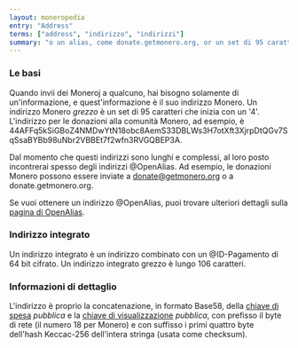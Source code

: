 ```yaml
---
layout: moneropedia
entry: "Address"
terms: ["address", "indirizzo", "indirizzi"]
summary: "o un alias, come donate.getmonero.org, or un set di 95 caratteri che inizia con un 4"
---
```


### Le basi

Quando invii dei Moneroj a qualcuno, hai bisogno solamente di un'informazione, e quest'informazione è il suo indirizzo Monero. Un indirizzo Monero *grezzo* è un set di 95 caratteri che inizia con un '4'. L'indirizzo per le donazioni alla comunità Monero, ad esempio, è <span class="long-term">44AFFq5kSiGBoZ4NMDwYtN18obc8AemS33DBLWs3H7otXft3XjrpDtQGv7SqSsaBYBb98uNbr2VBBEt7f2wfn3RVGQBEP3A</span>.

Dal momento che questi indirizzi sono lunghi e complessi, al loro posto incontrerai spesso degli indirizzi @OpenAlias. Ad esempio, le donazioni Monero possono essere inviate a <span class="long-term">donate@getmonero.org</span> o a <span class="long-term">donate.getmonero.org</span>.

Se vuoi ottenere un indirizzo @OpenAlias, puoi trovare ulteriori dettagli sulla [pagina di OpenAlias](/knowledge-base/openalias).

### Indirizzo integrato

Un indirizzo integrato è un indirizzo combinato con un @ID-Pagamento di 64 bit cifrato. Un indirizzo integrato grezzo è lungo 106 caratteri.

### Informazioni di dettaglio

L'indirizzo è proprio la concatenazione, in formato Base58, della [chiave di spesa](@spend-key) *pubblica* e la [chiave di visualizzazione](@view-key) *pubblica*, con prefisso il byte di rete (il numero 18 per Monero) e con suffisso i primi quattro byte dell'hash Keccac-256 dell'intera stringa (usata come checksum).
